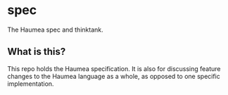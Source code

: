 # spec
The Haumea spec and thinktank.

## What is this?
This repo holds the Haumea specification.
It is also for discussing feature changes to the Haumea language as a whole, as opposed to one specific implementation.
